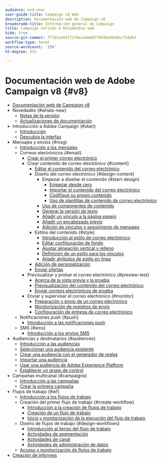 ```yaml
---
audience: end-user
user-guide-title: Campaign v8 Web
description: Documentación web de Campaign v8
breadcrumb-title: Información general de Campaign
title: Campaign versión 8 Documentos web
hide: true
source-git-commit: f77b5a483f7276ecade687f9fd9e9028ec750dbf
workflow-type: tm+mt
source-wordcount: '259'
ht-degree: 21%

---
```



# Documentación web de Adobe Campaign v8 {#v8}

+ [Documentación web de Campaign v8](campaign-web-home.md)
+ Novedades {#whats-new}
   + [Notas de la versión ](rn/release-notes.md)
   + [Actualizaciones de documentación](rn/documentation-updates.md)
+ Introducción a Adobe Campaign {#start}
   + [Introducción](get-started/get-started.md)
   + [Descubra la interfaz](get-started/user-interface.md)
+ Mensajes y envíos {#msg}
   + [Introducción a los mensajes](email/gs-messages.md)
   + Correos electrónicos {#email}
      + [Crear el primer correo electrónico](email/create-email.md)
      + Crear contenido de correo electrónico {#content}
         + [Editar el contenido del correo electrónico](content/edit-content.md)
         + Diseño del correo electrónico {#design-content}
            + Empezar a diseñar el contenido {#start-design}
               + [Empezar desde cero ](content/create-email-content.md)
               + [Importar el contenido del correo electrónico](content/existing-content.md)
               + [Codifique su propio contenido](content/code-content.md)
               + [Uso de plantillas de contenido de correo electrónico](content/email-templates.md)
            + [Uso de componentes de contenido](content/content-components.md)
            + [Generar la versión de texto](content/text-version-email.md)
            + [Añadir un vínculo a la página espejo](content/mirror-page.md)
            + [Añadir un encabezado previo](content/preheader.md)
            + [Adición de vínculos y seguimiento de mensajes](content/message-tracking.md)
         + Estilos del contenido {#style}
            + [Introducción al estilo de correo electrónico](content/get-started-email-style.md)
            + [Editar configuración de fondo](content/backgrounds.md)
            + [Ajustar alineación vertical y relleno](content/alignment-and-padding.md)
            + [Definición de un estilo para los vínculos](content/styling-links.md)
            + [Añadir atributos de estilo en línea](content/inline-styling.md)
         + [Adición de personalización](personalization/personalize.md)
         + [Enviar ofertas](content/offers.md)
      + Previsualizar y probar el correo electrónico {#preview-test}
         + [Acerca de la vista previa y la prueba](preview-test/preview-test.md)
         + [Previsualización del contenido del correo electrónico](preview-test/preview-content.md)
         + [Enviar correos electrónicos de prueba](preview-test/proofs.md)
      + Enviar y supervisar el correo electrónico {#monitor}
         + [Preparación y envío de un correo electrónico](monitor/prepare-send.md)
         + [Monitorización de registros de envío](monitor/delivery-logs.md)
         + [Configuración de entrega de correo electrónico](advanced-settings/delivery-settings.md)
   + Notificaciones push {#push}
      + [Introducción a las notificaciones push](push/gs-push.md)
   + SMS {#sms}
      + [Introducción a los envíos SMS](sms/gs-sms.md)
+ Audiencias y destinatarios {#audiences}
   + [Introducción a las audiencias](audience/about-audiences.md)
   + [Seleccionar una audiencia existente](audience/add-audience.md)
   + [Crear una audiencia con el generador de reglas](audience/segment-builder.md)
   + [Importar una audiencia](audience/import-audience.md)
   + [Usar una audiencia de Adobe Experience Platform](audience/aep-audience.md)
   + [Establecer un grupo de control](audience/control-group.md)
+ Campañas multicanal {#campaigns}
   + [Introducción a las campañas](campaigns/gs-campaigns.md)
   + [Crear la primera campaña](campaigns/create-campaigns.md)
+ Flujos de trabajo {#wf}
   + [Introducción a los flujos de trabajo](workflows/gs-workflows.md)
   + Creación del primer flujo de trabajo {#create-workflow}
      + [Introducción a la creación de flujos de trabajo](workflows/gs-workflow-creation.md)
      + [Creación de un flujo de trabajo](workflows/create-workflow.md)
      + [Inicio y monitorización de la ejecución del flujo de trabajo](workflows/start-monitor-workflows.md)
   + Diseño de flujos de trabajo {#design-workflows}
      + [Introducción al lienzo del flujo de trabajo](workflows/gs-canvas.md)
      + [Actividades de segmentación](workflows/targeting-activities.md)
      + [Actividades de canal](workflows/channel-activities.md)
      + [Actividades de administración de datos](workflows/data-management-activities.md)
   + [Acceso y monitorización de flujos de trabajo](workflows/access-monitor.md)
+ [Creación de informes](reporting/reports.md)


